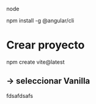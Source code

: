 node

npm install -g @angular/cli

# Crear proyecto
npm create vite@latest
## -> seleccionar Vanilla
fdsafdsafs
